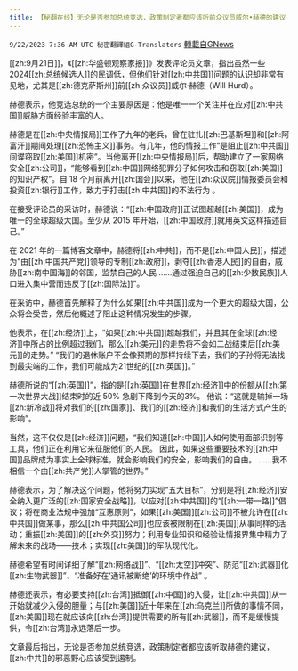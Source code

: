 ```yaml
---
title: 【秘翻在线】无论是否参加总统竞选，政策制定者都应该听前众议员威尔•赫德的建议
---
```

`9/22/2023 7:36 AM UTC 秘密翻譯組G-Translators` [轉載自GNews](https://gnews.org/articles/1725506)

[[zh:9月21日]]，《[[zh:华盛顿观察家报]]》发表评论员文章，指出虽然一些2024[[zh:总统候选人]]的民调低，但他们针对[[zh:中共国]]问题的认识却非常有见地，尤其是[[zh:德克萨斯州]]前[[zh:众议员]]威尔·赫德（Will Hurd）。

赫德表示，他竞选总统的一个主要原因是：他是唯一一个关注并在应对[[zh:中共国]]威胁方面经验丰富的人。

赫德是在[[zh:中央情报局]]工作了九年的老兵，曾在驻扎[[zh:巴基斯坦]]和[[zh:阿富汗]]期间处理[[zh:恐怖主义]]事务。有几年，他的情报工作“是阻止[[zh:中共国]]间谍窃取[[zh:美国]]机密”。当他离开[[zh:中央情报局]]后，帮助建立了一家网络安全[[zh:公司]]，“能够看到[[zh:中国]]网络犯罪分子如何攻击和窃取[[zh:美国]]的知识产权”。自 18 个月前离开[[zh:国会]]以来，他在[[zh:众议院]]情报委员会和投资[[zh:银行]]工作，致力于打击[[zh:中共国]]的不法行为 。

在接受评论员的采访时，赫德说：“[[zh:中国政府]]正试图超越[[zh:美国]]，成为唯一的全球超级大国。至少从 2015 年开始，[[zh:中国政府]]就用英文这样描述自己。”

在 2021 年的一篇博客文章中，赫德将[[zh:中共]]，而不是[[zh:中国人民]]，描述为“由[[zh:中国共产党]]领导的专制[[zh:政府]]，剥夺[[zh:香港人民]]的自由，威胁[[zh:南中国海]]的邻国，监禁自己的人民 ……通过强迫自己的[[zh:少数民族]]人口进入集中营而违反了[[zh:国际法]]”。

在采访中，赫德首先解释了为什么如果[[zh:中共国]]成为一个更大的超级大国，公众将会受苦，然后他概述了阻止这种情况发生的步骤。

他表示，在[[zh:经济]]上，“如果[[zh:中共国]]超越我们，并且其在全球[[zh:经济]]中所占的比例超过我们，那么[[zh:美元]]的走势将不会如二战结束后[[zh:美元]]的走势。”  “我们的退休账户不会像预期的那样持续下去，我们的子孙将无法找到最尖端的工作，我们可能成为21世纪的[[zh:英国]]。”

赫德所说的“[[zh:英国]]”，指的是[[zh:英国]]在世界[[zh:经济]]中的份额从[[zh:第一次世界大战]]结束时的近 50% 急剧下降到今天的3%。 他说：“这就是输掉一场[[zh:新冷战]]将对我们的[[zh:国家]]、我们的[[zh:经济]]和我们的生活方式产生的影响”。

当然，这不仅仅是[[zh:经济]]问题，“我们知道[[zh:中国]]人如何使用面部识别等工具，他们正在利用它来征服他们的人民。 因此，如果这些重要技术的[[zh:中国]]品牌成为事实上全球标准，就会影响我们的安全，影响我们的自由。  ......我不相信一个由[[zh:共产党]]人掌管的世界。”

赫德表示，为了解决这个问题，他将努力实现“五大目标”，分别是将[[zh:经济]]安全纳入更广泛的[[zh:国家安全战略]]，以应对[[zh:中共国]]的“[[zh:一带一路]]”倡议；将在商业法规中强加“互惠原则”，如果[[zh:美国]][[zh:公司]]不被允许在[[zh:中共国]]做某事，那么[[zh:中共国公司]]也应该被限制在[[zh:美国]]从事同样的活动；重振[[zh:美国]]的[[zh:外交]]努力；利用专业知识和经验让情报界集中精力了解未来的战场——技术；实现[[zh:美国]]的军队现代化。

赫德希望有时间详细了解“[[zh:网络战]]”、“[[zh:太空]]冲突”、防范“[[zh:武器]]化[[zh:生物武器]]”、“准备好在‘通讯被断绝’的环境中作战”  。

赫德还表示，有必要支持[[zh:台湾]]抵御[[zh:中国]]的入侵，让[[zh:中共国]]从一开始就减少入侵的胆量；与[[zh:美国]]近十年来在[[zh:乌克兰]]所做的事情不同，[[zh:美国]]现在就应该向[[zh:台湾]]提供需要的所有[[zh:武器]]，而不是缓慢提供，令[[zh:台湾]]永远落后一步。

文章最后指出，无论是否参加总统竞选，政策制定者都应该听取赫德的建议，[[zh:中共]]的邪恶野心应该受到遏制。
